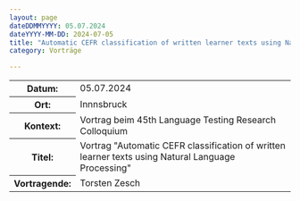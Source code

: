 ```yaml
---
layout: page
dateDDMMYYYY: 05.07.2024
dateYYYY-MM-DD: 2024-07-05
title: "Automatic CEFR classification of written learner texts using Natural Language Processing"
category: Vorträge

---
```


<table>
    <tr>
      <th>Datum: </th>
      <td>05.07.2024</td>
    </tr>
     <tr>
      <th>Ort: </th>
      <td>Innnsbruck</td>
    </tr>
     <tr>
      <th>Kontext: </th>
      <td>Vortrag beim 45th Language Testing  Research Colloquium</td>
    </tr>
    <tr>
      <th>Titel: </th>
      <td>Vortrag "Automatic CEFR classification of written learner texts using Natural Language Processing"</td>
    </tr>
    <tr>
      <th>Vortragende: </th>
      <td>Torsten Zesch</td>
    </tr>
</table>